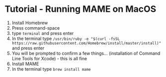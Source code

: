 # Tutorial - Running MAME on MacOS

1. Install Homebrew
  1. Press command-space
  2. type `terminal` and press enter
  3. In the terminal type `/usr/bin/ruby -e "$(curl -fsSL https://raw.githubusercontent.com/Homebrew/install/master/install)"` and press enter
  4. You will be prompted to confirm a few things... (installation of Command Line Tools for Xcode) - this is all fine
2. Install MAME
  1. In the terminal type `brew install mame`
